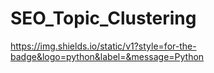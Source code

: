 # SEO_Topic_Clustering

https://img.shields.io/static/v1?style=for-the-badge&logo=python&label=&message=Python
